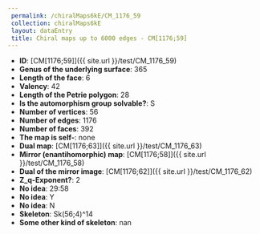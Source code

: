 ```yaml
--- 
 permalink: /chiralMaps6kE/CM_1176_59 
 collection: chiralMaps6kE
 layout: dataEntry
 title: Chiral maps up to 6000 edges - CM[1176;59]
---
```


- **ID**: [CM[1176;59]]({{ site.url }}/test/CM_1176_59)
- **Genus of the underlying surface**: 365
- **Length of the face**: 6
- **Valency**: 42
- **Length of the Petrie polygon**: 28
- **Is the automorphism group solvable?**: S
- **Number of vertices**: 56
- **Number of edges**: 1176
- **Number of faces**: 392
- **The map is self-**: none
- **Dual map**: [CM[1176;63]]({{ site.url }}/test/CM_1176_63)
- **Mirror (enantihomorphic) map**: [CM[1176;58]]({{ site.url }}/test/CM_1176_58)
- **Dual of the mirror image**: [CM[1176;62]]({{ site.url }}/test/CM_1176_62)
- **Z_q-Exponent?**: 2
- **No idea**:  29:58
- **No idea**: Y
- **No idea**: N
- **Skeleton**: Sk(56;4)^14
- **Some other kind of skeleton**: nan
